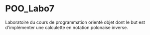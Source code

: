 # POO_Labo7

Laboratoire du cours de programmation orienté objet dont le but est d'implémenter une calculette en notation polonaise inverse.
